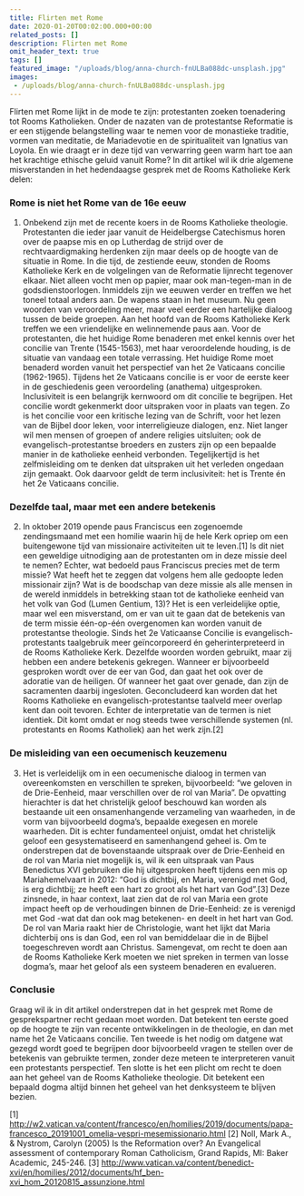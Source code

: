 ```yaml
---
title: Flirten met Rome
date: 2020-01-20T00:02:00.000+00:00
related_posts: []
description: Flirten met Rome
omit_header_text: true
tags: []
featured_image: "/uploads/blog/anna-church-fnULBa088dc-unsplash.jpg"
images:
 - /uploads/blog/anna-church-fnULBa088dc-unsplash.jpg
---
```

Flirten met Rome lijkt in de mode te zijn: protestanten zoeken toenadering tot Rooms Katholieken. Onder de nazaten van de protestantse Reformatie is er een stijgende belangstelling waar te nemen voor de monastieke traditie, vormen van meditatie, de Mariadevotie en de spiritualiteit van Ignatius van Loyola. En wie draagt er in deze tijd van verwarring geen warm hart toe aan het krachtige ethische geluid vanuit Rome? In dit artikel wil ik drie algemene misverstanden in het hedendaagse gesprek met de Rooms Katholieke Kerk delen:

### Rome is niet het Rome van de 16e eeuw
1. Onbekend zijn met de recente koers in de Rooms Katholieke theologie. Protestanten die ieder jaar vanuit de Heidelbergse Catechismus horen over de paapse mis en op Lutherdag de strijd over de rechtvaardigmaking herdenken zijn maar deels op de hoogte van de situatie in Rome. In die tijd, de zestiende eeuw, stonden de Rooms Katholieke Kerk en de volgelingen van de Reformatie lijnrecht tegenover elkaar. Niet alleen vocht men op papier, maar ook man-tegen-man in de godsdienstoorlogen. Inmiddels zijn we eeuwen verder en treffen we het toneel totaal anders aan. De wapens staan in het museum. Nu geen woorden van veroordeling meer, maar veel eerder een hartelijke dialoog tussen de beide groepen. Aan het hoofd van de Rooms Katholieke Kerk treffen we een vriendelijke en welinnemende paus aan. Voor de protestanten, die het huidige Rome benaderen met enkel kennis over het concilie van Trente (1545-1563), met haar veroordelende houding, is de situatie van vandaag een totale verrassing. Het huidige Rome moet benaderd worden vanuit het perspectief van het 2e Vaticaans concilie (1962-1965). 
	Tijdens het 2e Vaticaans concilie is er voor de eerste keer in de geschiedenis geen veroordeling (anathema) uitgesproken. Inclusiviteit is een belangrijk kernwoord om dit concilie te begrijpen. Het concilie wordt gekenmerkt door uitspraken voor in plaats van tegen. Zo is het concilie voor een kritische lezing van de Schrift, voor het lezen van de Bijbel door leken, voor interreligieuze dialogen, enz. Niet langer wil men mensen of groepen of andere religies uitsluiten; ook de evangelisch-protestantse broeders en zusters zijn op een bepaalde manier in de katholieke eenheid verbonden. Tegelijkertijd is het zelfmisleiding om te denken dat uitspraken uit het verleden ongedaan zijn gemaakt. Ook daarvoor geldt de term inclusiviteit: het is Trente én het 2e Vaticaans concilie. 

### Dezelfde taal, maar met een andere betekenis
2. In oktober 2019 opende paus Franciscus een zogenoemde zendingsmaand met een homilie waarin hij de hele Kerk opriep om een buitengewone tijd van missionaire activiteiten uit te leven.\[1\]  Is dit niet een geweldige uitnodiging aan de protestanten om in deze missie deel te nemen? Echter, wat bedoeld paus Franciscus precies met de term missie? Wat heeft het te zeggen dat volgens hem alle gedoopte leden missionair zijn? Wat is de boodschap van deze missie als alle mensen in de wereld inmiddels in betrekking staan tot de katholieke eenheid van het volk van God (Lumen Gentium, 13)? Het is een verleidelijke optie, maar wel een misverstand, om er van uit te gaan dat de betekenis van de term missie één-op-één overgenomen kan worden vanuit de protestantse theologie. 
	Sinds het 2e Vaticaanse Concilie is evangelisch-protestants taalgebruik meer geïncorporeerd én geherinterpreteerd in de Rooms Katholieke Kerk. Dezelfde woorden worden gebruikt, maar zij hebben een andere betekenis gekregen. Wanneer er bijvoorbeeld gesproken wordt over de eer van God, dan gaat het ook over de adoratie van de heiligen. Of wanneer het gaat over genade, dan zijn de sacramenten daarbij ingesloten. Geconcludeerd kan worden dat het Rooms Katholieke en evangelisch-protestantse taalveld meer overlap kent dan ooit tevoren. Echter de interpretatie van de termen is niet identiek. Dit komt omdat er nog steeds twee verschillende systemen (nl. protestants en Rooms Katholiek) aan het werk zijn.\[2\]  

### De misleiding van een oecumenisch keuzemenu
3. Het is verleidelijk om in een oecumenische dialoog in termen van overeenkomsten en verschillen te spreken, bijvoorbeeld: “we geloven in de Drie-Eenheid, maar verschillen over de rol van Maria”. De opvatting hierachter is dat het christelijk geloof beschouwd kan worden als bestaande uit een onsamenhangende verzameling van waarheden, in de vorm van bijvoorbeeld dogma’s, bepaalde exegesen en morele waarheden. Dit is echter fundamenteel onjuist, omdat het christelijk geloof een gesystematiseerd en samenhangend geheel is.
	Om te onderstrepen dat de bovenstaande uitspraak over de Drie-Eenheid en de rol van Maria niet mogelijk is, wil ik een uitspraak van Paus Benedictus XVI gebruiken die hij uitgesproken heeft tijdens een mis op Mariahemelvaart in 2012: “God is dichtbij, en Maria, verenigd met God, is erg dichtbij; ze heeft een hart zo groot als het hart van God”.\[3\]  Deze zinsnede, in haar context, laat zien dat de rol van Maria een grote impact heeft op de verhoudingen binnen de Drie-Eenheid: ze is verenigd met God -wat dat dan ook mag betekenen- en deelt in het hart van God. De rol van Maria raakt hier de Christologie, want het lijkt dat Maria dichterbij ons is dan God, een rol van bemiddelaar die in de Bijbel toegeschreven wordt aan Christus. Samengevat, om recht te doen aan de Rooms Katholieke Kerk moeten we niet spreken in termen van losse dogma’s, maar het geloof als een systeem benaderen en evalueren.  

### Conclusie
Graag wil ik in dit artikel onderstrepen dat in het gesprek met Rome de gesprekspartner recht gedaan moet worden. Dat betekent ten eerste goed op de hoogte te zijn van recente ontwikkelingen in de theologie, en dan met name het 2e Vaticaans concilie. Ten tweede is het nodig om datgene wat gezegd wordt goed te begrijpen door bijvoorbeeld vragen te stellen over de betekenis van gebruikte termen, zonder deze meteen te interpreteren vanuit een protestants perspectief. Ten slotte is het een plicht om recht te doen aan het geheel van de Rooms Katholieke theologie. Dit betekent een bepaald dogma altijd binnen het geheel van het denksysteem te blijven bezien. 

\[1\] http://w2.vatican.va/content/francesco/en/homilies/2019/documents/papa-francesco_20191001_omelia-vespri-mesemissionario.html
\[2\] Noll, Mark A., & Nystrom, Carolyn (2005) Is the Reformation over? An Evangelical assessment of contemporary Roman Catholicism, Grand Rapids, MI: Baker Academic, 245-246. 
\[3\] http://www.vatican.va/content/benedict-xvi/en/homilies/2012/documents/hf_ben-xvi_hom_20120815_assunzione.html
